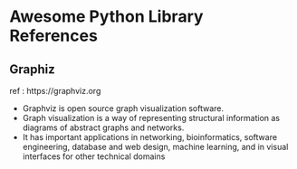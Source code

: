 <h1>  Awesome Python Library References </h1>

<h2> Graphiz </h2>
ref : https://graphviz.org

* Graphviz is open source graph visualization software. 
* Graph visualization is a way of representing structural information as diagrams of abstract graphs and networks. 
* It has important applications in networking, bioinformatics, software engineering, database and web design, machine learning, and in visual interfaces for other technical domains
